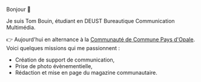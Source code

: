 Bonjour 👋

Je suis Tom Bouin, étudiant en DEUST Bureautique Communication Multimédia.

👉 Aujourd'hui en alternance à la [Communauté de Commune Pays d'Opale](https://paysdopale.fr). Voici quelques missions qui me passionnent :
- Création de support de communication,
- Prise de photo évènementielle,
- Rédaction et mise en page du magazine communautaire.
